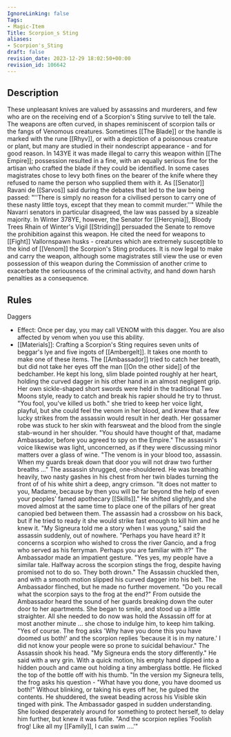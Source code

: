 ```yaml
---
IgnoreLinking: false
Tags:
- Magic-Item
Title: Scorpion_s Sting
aliases:
- Scorpion's_Sting
draft: false
revision_date: 2023-12-29 18:02:50+00:00
revision_id: 106642
---
```


## Description
These unpleasant knives are valued by assassins and murderers, and few who are on the receiving end of a Scorpion's Sting survive to tell the tale. The weapons are often curved, in shapes reminiscent of scorpion tails or the fangs of Venomous creatures. Sometimes [[The Blade]] or the handle is marked with the rune [[Rhyv]], or with a depiction of a poisonous creature or plant, but many are studied in their nondescript appearance - and for good reason.
In 143YE it was made illegal to carry this weapon within [[The Empire]]; possession resulted in a fine, with an equally serious fine for the artisan who crafted the blade if they could be identified. In some cases magistrates chose to levy both fines on the bearer of the knife where they refused to name the person who supplied them with it. As [[Senator]] Ravani de [[Sarvos]] said during the debates that led to the law being passed: "''There is simply no reason for a civilised person to carry one of these nasty little toys, except that they mean to commit murder.''" While the Navarri senators in particular disagreed, the law was passed by a sizeable majority. 
In Winter 378YE, however, the Senator for [[Hercynia]], Bloody Trees Rhain of Winter's Vigil [[Striding]] persuaded the Senate to remove the prohibition against this weapon. He cited the need for weapons to [[Fight]] Vallornspawn husks - creatures which are extremely susceptible to the kind of [[Venom]] the Scorpion's Sting produces.  It is now legal to make and carry the weapon, although some magistrates still view the use or even possession of this weapon during the Commission of another crime to exacerbate the seriousness of the criminal activity, and hand down harsh penalties as a consequence.
## Rules
Daggers
* Effect: Once per day, you may call VENOM with this dagger. You are also affected by venom when you use this ability.
* [[Materials]]: Crafting a Scorpion's Sting requires seven units of beggar's lye and five ingots of [[Ambergelt]]. It takes one month to make one of these items.
The [[Ambassador]] tried to catch her breath, but did not take her eyes off the man [[On the other side]] of the bedchamber. He kept his long, slim blade pointed roughly at her heart, holding the curved dagger in his other hand in an almost negligent grip. Her own sickle-shaped short swords were held in the traditional Two Moons style, ready to catch and break his rapier should he try to thrust.
"You fool, you've killed us both." she tried to keep her voice light, playful, but she could feel the venom in her blood, and knew that a few lucky strikes from the assassin would result in her death. Her gossamer robe was stuck to her skin with fearsweat and the blood from the single stab-wound in her shoulder.
"You should have thought of that, madame Ambassador, before you agreed to spy on the Empire." The assassin's voice likewise was light, unconcerned, as if they were discussing minor matters over a glass of wine.
"The venom is in your blood too, assassin. When my guards break down that door you will not draw two further breaths ..."
The assassin shrugged, one-shouldered. He was breathing heavily, two nasty gashes in his chest from her twin blades turning the front of  of his white shirt a deep, angry crimson.
"It does not matter to you, Madame, because by then you will be far beyond the help of even your peoples' famed apothecary [[Skills]]."
He shifted slightly,and she moved almost at the same time to place one of the pillars of her great canopied bed between them. The assassin had a crossbow on his back, but if he tried to ready it she would strike fast enough to kill him and he knew it.
"My Signeura told me a story when I was young," said the assassin suddenly, out of nowhere. "Perhaps you have heard it? It concerns a scorpion who wished to cross the river Gancio, and a frog who served as his ferryman. Perhaps you are familiar with it?" 
The Ambassador made an impatient gesture.
"Yes yes, my people have a similar tale. Halfway across the scorpion stings the frog, despite having promised not to do so. They both drown."
The Assassin chuckled then, and with a smooth motion slipped his curved dagger into his belt. The Ambassador flinched, but he made no further movement.
"Do you recall what the scorpion says to the frog at the end?"
From outside the Ambassador heard the sound of her guards breaking down the outer door to her apartments. She began to smile, and stood up a little straighter. All she needed to do now was hold the Assassin off for at most another minute ... she chose to indulge him, to keep him talking.
"Yes of course. The frog asks 'Why have you done this you have doomed us both!' and the scorpion replies 'because it is in my nature.' I did not know your people were so prone to suicidal behaviour."
The Assassin shook his head.
"My Signeura ends the story differently." He said with a wry grin. With a quick motion, his empty hand dipped into a hidden pouch and came out holding a tiny amberglass bottle. He flicked the top of the bottle off with his thumb.
"In the version my Signeura tells, the frog asks his question - "What have you done, you have doomed us both!"
Without blinking, or taking his eyes off her, he gulped the contents. He shuddered, the sweat beading across his Visible skin tinged with pink. The Ambassador gasped in sudden understanding. She looked desperately around for something to protect herself, to delay him further, but knew it was futile.
"And the scorpion replies 'Foolish frog! Like all my [[Family]], I can swim ....'"